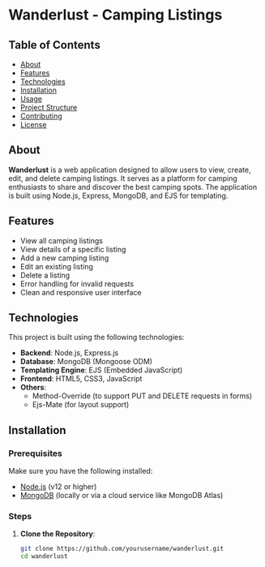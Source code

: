 # Wanderlust - Camping Listings

## Table of Contents
- [About](#about)
- [Features](#features)
- [Technologies](#technologies)
- [Installation](#installation)
- [Usage](#usage)
- [Project Structure](#project-structure)
- [Contributing](#contributing)
- [License](#license)

## About
**Wanderlust** is a web application designed to allow users to view, create, edit, and delete camping listings. It serves as a platform for camping enthusiasts to share and discover the best camping spots. The application is built using Node.js, Express, MongoDB, and EJS for templating.

## Features
- View all camping listings
- View details of a specific listing
- Add a new camping listing
- Edit an existing listing
- Delete a listing
- Error handling for invalid requests
- Clean and responsive user interface

## Technologies
This project is built using the following technologies:
- **Backend**: Node.js, Express.js
- **Database**: MongoDB (Mongoose ODM)
- **Templating Engine**: EJS (Embedded JavaScript)
- **Frontend**: HTML5, CSS3, JavaScript
- **Others**: 
  - Method-Override (to support PUT and DELETE requests in forms)
  - Ejs-Mate (for layout support)

## Installation

### Prerequisites
Make sure you have the following installed:
- [Node.js](https://nodejs.org/en/) (v12 or higher)
- [MongoDB](https://www.mongodb.com/) (locally or via a cloud service like MongoDB Atlas)

### Steps
1. **Clone the Repository**:
   ```bash
   git clone https://github.com/yourusername/wanderlust.git
   cd wanderlust
